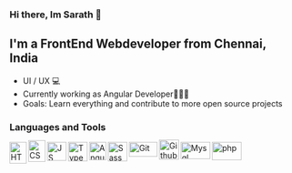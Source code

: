 ### Hi there, Im Sarath 👋

## I'm a FrontEnd Webdeveloper from Chennai, India
- UI / UX 💻 
- Currently working as Angular Developer👨🏽‍💻
- Goals: Learn everything and contribute to more open source projects
 
### Languages and Tools

<img align="left" alt="HTML5" width="30px" class="mt-2" height="38px" src="https://seeklogo.com/images/H/html5-with-wordmark-black-white-logo-A6222B77EC-seeklogo.com.png"/>
<img align="left" alt="CSS3" width="30px" height="38px" style="margin-top: -3px" src="https://www.freepnglogos.com/uploads/html5-logo-png/html5-logo-opencode-css-8.png"/>
<img align="left" alt="JS" width="34px" height="33px" src="https://www.freepnglogos.com/uploads/javascript-png/javascript-vector-logo-yellow-png-transparent-javascript-vector-12.png"/>
<img align="left" alt="Typescript" height="34px" width="34px" src="https://img.icons8.com/ios-filled/100/typescript.png"/>
<img align="left" alt="Angular" height="32px" width="30px" src="https://brandslogos.com/wp-content/uploads/images/large/angular-icon-logo.png"/>
<img align="left" alt="Sass" width="34px" src="https://logos-download.com/wp-content/uploads/2016/09/Sass_logo-700x524.png"/>
<img align="left" alt="Git" height="26px" width="50px" src="https://logos-download.com/wp-content/uploads/2021/01/Git_Logo_full-700x292.png"/>
<img align="left" alt="Github" width="35px" style="margin-top: -4px" src="https://github.githubassets.com/images/modules/logos_page/GitHub-Mark.png"/>
<img align="left" alt="Mysql" height="30px" width="52px" src="https://logos-download.com/wp-content/uploads/2016/05/MySQL_logo_logotype-700x413.png"/>
<img align="left" alt="php" height="32px" width="52px" src="https://logos-download.com/wp-content/uploads/2016/09/PHP_logo-700x368.png"/>

